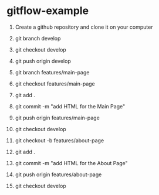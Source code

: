 # gitflow-example
1. Create a github repository and clone it on your computer
2. git branch develop
3. git checkout develop
4. git push origin develop

5. git branch features/main-page
6. git checkout features/main-page
7. git add .
8. git commit -m "add HTML for the Main Page"
9. git push origin features/main-page

10. git checkout develop
11. git checkout -b features/about-page
12. git add .
13. git commit -m "add HTML for the About Page"
14. git push origin features/about-page

15. git checkout develop